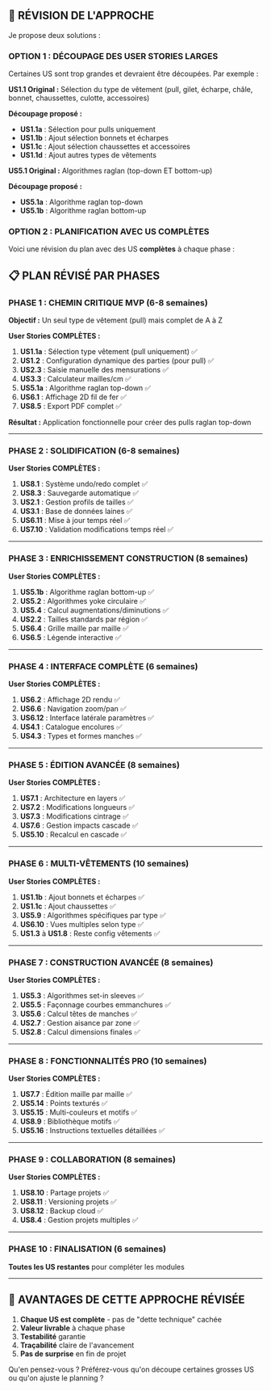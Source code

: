 

## 🔄 **RÉVISION DE L'APPROCHE**

Je propose deux solutions :

### **OPTION 1 : DÉCOUPAGE DES USER STORIES LARGES**

Certaines US sont trop grandes et devraient être découpées. Par exemple :

**US1.1 Original :** Sélection du type de vêtement (pull, gilet, écharpe, châle, bonnet, chaussettes, culotte, accessoires)

**Découpage proposé :**
- **US1.1a** : Sélection pour pulls uniquement
- **US1.1b** : Ajout sélection bonnets et écharpes
- **US1.1c** : Ajout sélection chaussettes et accessoires
- **US1.1d** : Ajout autres types de vêtements

**US5.1 Original :** Algorithmes raglan (top-down ET bottom-up)

**Découpage proposé :**
- **US5.1a** : Algorithme raglan top-down
- **US5.1b** : Algorithme raglan bottom-up

### **OPTION 2 : PLANIFICATION AVEC US COMPLÈTES**

Voici une révision du plan avec des US **complètes** à chaque phase :

## 📋 **PLAN RÉVISÉ PAR PHASES**

### **PHASE 1 : CHEMIN CRITIQUE MVP (6-8 semaines)**
**Objectif :** Un seul type de vêtement (pull) mais complet de A à Z

**User Stories COMPLÈTES :**
1. **US1.1a** : Sélection type vêtement (pull uniquement) ✅
2. **US1.2** : Configuration dynamique des parties (pour pull) ✅
3. **US2.3** : Saisie manuelle des mensurations ✅
4. **US3.3** : Calculateur mailles/cm ✅
5. **US5.1a** : Algorithme raglan top-down ✅
6. **US6.1** : Affichage 2D fil de fer ✅
7. **US8.5** : Export PDF complet ✅

**Résultat :** Application fonctionnelle pour créer des pulls raglan top-down

---

### **PHASE 2 : SOLIDIFICATION (6-8 semaines)**
**User Stories COMPLÈTES :**
1. **US8.1** : Système undo/redo complet ✅
2. **US8.3** : Sauvegarde automatique ✅
3. **US2.1** : Gestion profils de tailles ✅
4. **US3.1** : Base de données laines ✅
5. **US6.11** : Mise à jour temps réel ✅
6. **US7.10** : Validation modifications temps réel ✅

---

### **PHASE 3 : ENRICHISSEMENT CONSTRUCTION (8 semaines)**
**User Stories COMPLÈTES :**
1. **US5.1b** : Algorithme raglan bottom-up ✅
2. **US5.2** : Algorithmes yoke circulaire ✅
3. **US5.4** : Calcul augmentations/diminutions ✅
4. **US2.2** : Tailles standards par région ✅
5. **US6.4** : Grille maille par maille ✅
6. **US6.5** : Légende interactive ✅

---

### **PHASE 4 : INTERFACE COMPLÈTE (6 semaines)**
**User Stories COMPLÈTES :**
1. **US6.2** : Affichage 2D rendu ✅
2. **US6.6** : Navigation zoom/pan ✅
3. **US6.12** : Interface latérale paramètres ✅
4. **US4.1** : Catalogue encolures ✅
5. **US4.3** : Types et formes manches ✅

---

### **PHASE 5 : ÉDITION AVANCÉE (8 semaines)**
**User Stories COMPLÈTES :**
1. **US7.1** : Architecture en layers ✅
2. **US7.2** : Modifications longueurs ✅
3. **US7.3** : Modifications cintrage ✅
4. **US7.6** : Gestion impacts cascade ✅
5. **US5.10** : Recalcul en cascade ✅

---

### **PHASE 6 : MULTI-VÊTEMENTS (10 semaines)**
**User Stories COMPLÈTES :**
1. **US1.1b** : Ajout bonnets et écharpes ✅
2. **US1.1c** : Ajout chaussettes ✅
3. **US5.9** : Algorithmes spécifiques par type ✅
4. **US6.10** : Vues multiples selon type ✅
5. **US1.3** à **US1.8** : Reste config vêtements ✅

---

### **PHASE 7 : CONSTRUCTION AVANCÉE (8 semaines)**
**User Stories COMPLÈTES :**
1. **US5.3** : Algorithmes set-in sleeves ✅
2. **US5.5** : Façonnage courbes emmanchures ✅
3. **US5.6** : Calcul têtes de manches ✅
4. **US2.7** : Gestion aisance par zone ✅
5. **US2.8** : Calcul dimensions finales ✅

---

### **PHASE 8 : FONCTIONNALITÉS PRO (10 semaines)**
**User Stories COMPLÈTES :**
1. **US7.7** : Édition maille par maille ✅
2. **US5.14** : Points texturés ✅
3. **US5.15** : Multi-couleurs et motifs ✅
4. **US8.9** : Bibliothèque motifs ✅
5. **US5.16** : Instructions textuelles détaillées ✅

---

### **PHASE 9 : COLLABORATION (8 semaines)**
**User Stories COMPLÈTES :**
1. **US8.10** : Partage projets ✅
2. **US8.11** : Versioning projets ✅
3. **US8.12** : Backup cloud ✅
4. **US8.4** : Gestion projets multiples ✅

---

### **PHASE 10 : FINALISATION (6 semaines)**
**Toutes les US restantes** pour compléter les modules

---

## 🎯 **AVANTAGES DE CETTE APPROCHE RÉVISÉE**

1. **Chaque US est complète** - pas de "dette technique" cachée
2. **Valeur livrable** à chaque phase
3. **Testabilité** garantie
4. **Traçabilité** claire de l'avancement
5. **Pas de surprise** en fin de projet

Qu'en pensez-vous ? Préférez-vous qu'on découpe certaines grosses US ou qu'on ajuste le planning ?